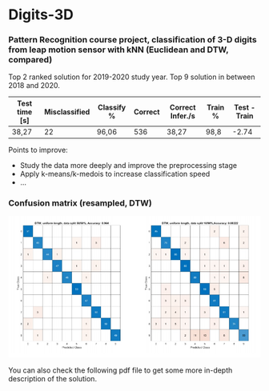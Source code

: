 # Digits-3D
### Pattern Recognition course project, classification of 3-D digits from leap motion sensor with kNN (Euclidean and DTW, compared)

Top 2 ranked solution for 2019-2020 study year. Top 9 solution in between 2018 and 2020.

| Test time [s] | Misclassified | Classify % | Correct | Correct Infer./s | Train % | Test - Train |
| ------------- | ------------- | ---------- | ------- | ---------------- | ------- | ------------ |
| 38,27         | 22            |96,06       |  536    |38,27             |  98,8   | -2.74        |

Points to improve:

- Study the data more deeply and improve the preprocessing stage 
- Apply k-means/k-medois to increase classification speed
- ...

### Confusion matrix (resampled, DTW)
![alt text](https://github.com/pzxocs/Digits-3D/blob/main/confmat.jpg)

You can also check the following pdf file to get some more in-depth description of the solution.


